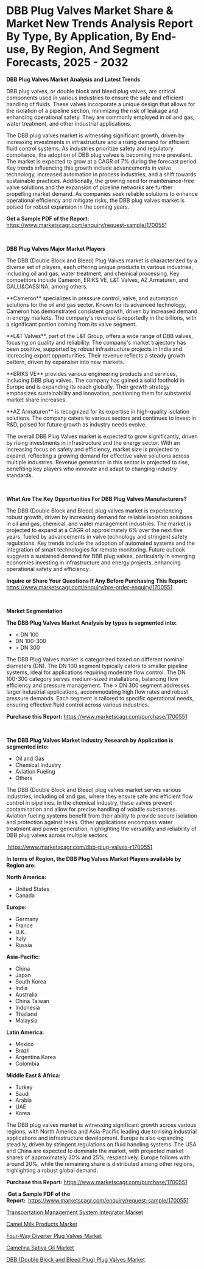 <p><h1>DBB Plug Valves Market Share & Market New Trends Analysis Report By Type, By Application, By End-use, By Region, And Segment Forecasts, 2025 - 2032</h1></p><p><strong>DBB Plug Valves Market Analysis and Latest Trends</strong></p>
<p><p>DBB plug valves, or double block and bleed plug valves, are critical components used in various industries to ensure the safe and efficient handling of fluids. These valves incorporate a unique design that allows for the isolation of a pipeline section, minimizing the risk of leakage and enhancing operational safety. They are commonly employed in oil and gas, water treatment, and other industrial applications.</p><p>The DBB plug valves market is witnessing significant growth, driven by increasing investments in infrastructure and a rising demand for efficient fluid control systems. As industries prioritize safety and regulatory compliance, the adoption of DBB plug valves is becoming more prevalent. The market is expected to grow at a CAGR of 7% during the forecast period. Key trends influencing this growth include advancements in valve technology, increased automation in process industries, and a shift towards sustainable practices. Additionally, the growing need for maintenance-free valve solutions and the expansion of pipeline networks are further propelling market demand. As companies seek reliable solutions to enhance operational efficiency and mitigate risks, the DBB plug valves market is poised for robust expansion in the coming years.</p></p>
<p><strong>Get a Sample PDF of the Report:&nbsp;</strong> <a href="https://www.marketscagr.com/enquiry/request-sample/1700551?utm_campaign=2012&utm_medium=2&utm_source=Github&utm_content=ia&utm_term=27032025&utm_id=dbb-plug-valves">https://www.marketscagr.com/enquiry/request-sample/1700551</a></p>
<p>&nbsp;</p>
<p><strong>DBB Plug Valves Major Market Players</strong></p>
<p><p>The DBB (Double Block and Bleed) Plug Valves market is characterized by a diverse set of players, each offering unique products in various industries, including oil and gas, water treatment, and chemical processing. Key competitors include Cameron, ERIKS VE, L&T Valves, AZ Armaturen, and GALLI&CASSINA, among others.</p><p>**Cameron** specializes in pressure control, valve, and automation solutions for the oil and gas sector. Known for its advanced technology, Cameron has demonstrated consistent growth, driven by increased demand in energy markets. The company's revenue is reportedly in the billions, with a significant portion coming from its valve segment.</p><p>**L&T Valves**, part of the L&T Group, offers a wide range of DBB valves, focusing on quality and reliability. The company's market trajectory has been positive, supported by robust infrastructure projects in India and increasing export opportunities. Their revenue reflects a steady growth pattern, driven by expansion into new markets.</p><p>**ERIKS VE** provides various engineering products and services, including DBB plug valves. The company has gained a solid foothold in Europe and is expanding its reach globally. Their growth strategy emphasizes sustainability and innovation, positioning them for substantial market share increases.</p><p>**AZ Armaturen** is recognized for its expertise in high-quality isolation solutions. The company caters to various sectors and continues to invest in R&D, poised for future growth as industry needs evolve.</p><p>The overall DBB Plug Valves market is expected to grow significantly, driven by rising investments in infrastructure and the energy sector. With an increasing focus on safety and efficiency, market size is projected to expand, reflecting a growing demand for effective valve solutions across multiple industries. Revenue generation in this sector is projected to rise, benefiting key players who innovate and adapt to changing industry standards.</p></p>
<p>&nbsp;</p>
<p><strong>What Are The Key Opportunities For DBB Plug Valves Manufacturers?</strong></p>
<p><p>The DBB (Double Block and Bleed) plug valves market is experiencing robust growth, driven by increasing demand for reliable isolation solutions in oil and gas, chemical, and water management industries. The market is projected to expand at a CAGR of approximately 6% over the next five years, fueled by advancements in valve technology and stringent safety regulations. Key trends include the adoption of automated systems and the integration of smart technologies for remote monitoring. Future outlook suggests a sustained demand for DBB plug valves, particularly in emerging economies investing in infrastructure and energy projects, enhancing operational safety and efficiency.</p></p>
<p><strong>Inquire or Share Your Questions If Any Before Purchasing This Report:</strong> <a href="https://www.marketscagr.com/enquiry/pre-order-enquiry/1700551?utm_campaign=2012&utm_medium=2&utm_source=Github&utm_content=ia&utm_term=27032025&utm_id=dbb-plug-valves">https://www.marketscagr.com/enquiry/pre-order-enquiry/1700551</a></p>
<p>&nbsp;</p>
<p><strong>Market Segmentation</strong></p>
<p><strong>The DBB Plug Valves Market Analysis by types is segmented into:</strong></p>
<p><ul><li>< DN 100</li><li>DN 100-300</li><li>> DN 300</li></ul></p>
<p><p>The DBB Plug Valves market is categorized based on different nominal diameters (DN). The DN 100 segment typically caters to smaller pipeline systems, ideal for applications requiring moderate flow control. The DN 100-300 category serves medium-sized installations, balancing flow efficiency and pressure management. The > DN 300 segment addresses larger industrial applications, accommodating high flow rates and robust pressure demands. Each segment is tailored to specific operational needs, ensuring effective fluid control across various industries.</p></p>
<p><strong>Purchase this Report:&nbsp;</strong><a href="https://www.marketscagr.com/purchase/1700551?utm_campaign=2012&utm_medium=2&utm_source=Github&utm_content=ia&utm_term=27032025&utm_id=dbb-plug-valves">https://www.marketscagr.com/purchase/1700551</a></p>
<p>&nbsp;</p>
<p><strong>The DBB Plug Valves Market Industry Research by Application is segmented into:</strong></p>
<p><ul><li>Oil and Gas</li><li>Chemical Industry</li><li>Aviation Fueling</li><li>Others</li></ul></p>
<p><p>The DBB (Double Block and Bleed) plug valves market serves various industries, including oil and gas, where they ensure safe and efficient flow control in pipelines. In the chemical industry, these valves prevent contamination and allow for precise handling of volatile substances. Aviation fueling systems benefit from their ability to provide secure isolation and protection against leaks. Other applications encompass water treatment and power generation, highlighting the versatility and reliability of DBB plug valves across multiple sectors.</p></p>
<p><a href="https://www.marketscagr.com/dbb-plug-valves-r1700551?utm_campaign=2012&utm_medium=2&utm_source=Github&utm_content=ia&utm_term=27032025&utm_id=dbb-plug-valves">&nbsp;https://www.marketscagr.com/dbb-plug-valves-r1700551</a></p>
<p><strong>In terms of Region, the DBB Plug Valves Market Players available by Region are:</strong></p>
<p>
    <p> <strong> North America: </strong>
        <ul>
            <li>United States</li>
            <li>Canada</li>
        </ul>
        </p> 
    <p> <strong> Europe: </strong>
        <ul>
            <li>Germany</li>
            <li>France</li>
            <li>U.K.</li>
            <li>Italy</li>
            <li>Russia</li>
        </ul>
        </p> 
    <p> <strong> Asia-Pacific: </strong>
        <ul>
            <li>China</li>
            <li>Japan</li>
            <li>South Korea</li>
            <li>India</li>
            <li>Australia</li>
            <li>China Taiwan</li>
            <li>Indonesia</li>
            <li>Thailand</li>
            <li>Malaysia</li>
        </ul>
        </p> 
    <p> <strong> Latin America: </strong>
        <ul>
            <li>Mexico</li>
            <li>Brazil</li>
            <li>Argentina Korea</li>
            <li>Colombia</li>
        </ul>
        </p> 
    <p> <strong> Middle East & Africa: </strong>
        <ul>
            <li>Turkey</li>
            <li>Saudi</li>
            <li>Arabia</li>
            <li>UAE</li>
            <li>Korea</li>
        </ul>
    </p>
    </p>
<p><p>The DBB plug valves market is witnessing significant growth across various regions, with North America and Asia-Pacific leading due to rising industrial applications and infrastructure development. Europe is also expanding steadily, driven by stringent regulations on fluid handling systems. The USA and China are expected to dominate the market, with projected market shares of approximately 30% and 25%, respectively. Europe follows with around 20%, while the remaining share is distributed among other regions, highlighting a robust global demand.</p></p>
<p><strong>Purchase this Report: </strong><a href="https://www.marketscagr.com/purchase/1700551?utm_campaign=2012&utm_medium=2&utm_source=Github&utm_content=ia&utm_term=27032025&utm_id=dbb-plug-valves">https://www.marketscagr.com/purchase/1700551</a></p>
<p>&nbsp;<strong>Get a Sample PDF of the Report:&nbsp;&nbsp;</strong><a href="https://www.marketscagr.com/enquiry/request-sample/1700551?utm_campaign=2012&utm_medium=2&utm_source=Github&utm_content=ia&utm_term=27032025&utm_id=dbb-plug-valves">https://www.marketscagr.com/enquiry/request-sample/1700551</a></p>
<p><strong></strong></p>
<p><p><a href="https://github.com/goickpache1m/Market-Research-Report-List-1/blob/main/transportation-management-system-integrator-market.md?utm_campaign=2012&utm_medium=2&utm_source=Github&utm_content=ia&utm_term=27032025&utm_id=dbb-plug-valves">Transportation Management System Integrator Market</a></p><p><a href="https://github.com/ernierintzfu/Market-Research-Report-List-1/blob/main/camel-milk-products-market.md?utm_campaign=2012&utm_medium=2&utm_source=Github&utm_content=ia&utm_term=27032025&utm_id=dbb-plug-valves">Camel Milk Products Market</a></p><p><a href="https://github.com/ChiragRP21/Market-Research-Report-List-7/blob/main/four-way-diverter-plug-valves-market.md?utm_campaign=2012&utm_medium=2&utm_source=Github&utm_content=ia&utm_term=27032025&utm_id=dbb-plug-valves">Four-Way Diverter Plug Valves Market</a></p><p><a href="https://github.com/smarzkathyb6/Market-Research-Report-List-1/blob/main/camelina-sativa-oil-market.md?utm_campaign=2012&utm_medium=2&utm_source=Github&utm_content=ia&utm_term=27032025&utm_id=dbb-plug-valves">Camelina Sativa Oil Market</a></p><p><a href="https://github.com/JakirUddin511/Market-Research-Report-List-2/blob/main/dbb-double-block-and-bleed-plug-plug-valves-market.md?utm_campaign=2012&utm_medium=2&utm_source=Github&utm_content=ia&utm_term=27032025&utm_id=dbb-plug-valves">DBB (Double Block and Bleed Plug) Plug Valves Market</a></p></p>